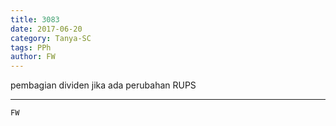 ```yaml
---
title: 3083
date: 2017-06-20
category: Tanya-SC
tags: PPh
author: FW
---
```


pembagian dividen jika ada perubahan RUPS

---



`FW`
